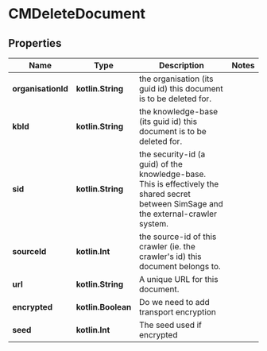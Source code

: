 
# CMDeleteDocument

## Properties
Name | Type | Description | Notes
------------ | ------------- | ------------- | -------------
**organisationId** | **kotlin.String** | the organisation (its guid id) this document is to be deleted for. | 
**kbId** | **kotlin.String** | the knowledge-base (its guid id) this document is to be deleted for. | 
**sid** | **kotlin.String** | the security-id (a guid) of the knowledge-base.  This is effectively the shared secret between SimSage and the external-crawler system. | 
**sourceId** | **kotlin.Int** | the source-id of this crawler (ie. the crawler&#39;s id) this document belongs to. | 
**url** | **kotlin.String** | A unique URL for this document. | 
**encrypted** | **kotlin.Boolean** | Do we need to add transport encryption | 
**seed** | **kotlin.Int** | The seed used if encrypted | 



